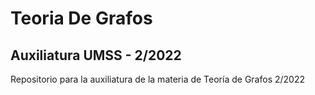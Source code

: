# Teoria De Grafos
## Auxiliatura UMSS - 2/2022

Repositorio para la auxiliatura de la materia de Teoría de Grafos 2/2022
